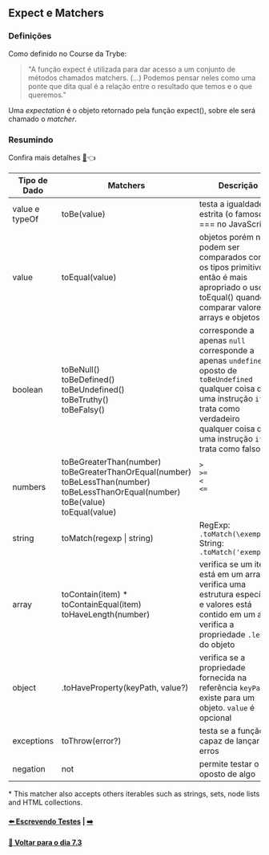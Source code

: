 ## Expect e Matchers

### Definições
Como definido no Course da Trybe:
> "A função expect é utilizada para dar acesso a um conjunto de métodos chamados matchers. (...) Podemos pensar neles como uma ponte que dita qual é a relação entre o resultado que temos e o que queremos."

Uma *expectation* é o objeto retornado pela função expect(), sobre ele será chamado o *matcher*.

### Resumindo

Confira mais detalhes [:page_facing_up:](../README.md#documentações):point_left:

| Tipo de Dado | Matchers | Descrição |
| --- | --- | --- |
| value e typeOf | toBe(value) | testa a igualdade estrita (o famoso === no JavaScript) |
| value | toEqual(value) | objetos porém não podem ser comparados como os tipos primitivos, então é mais apropriado o uso do toEqual() quando comparar valores de arrays e objetos |
| boolean | toBeNull() <br> toBeDefined() <br> toBeUndefined() <br> toBeTruthy() <br> toBeFalsy() <br> | corresponde a apenas `null` <br> corresponde a apenas `undefined` <br> oposto de `toBeUndefined` <br> qualquer coisa que uma instrução `if` trata como verdadeiro <br> qualquer coisa que uma instrução `if` trata como falso |
| numbers | toBeGreaterThan(number) <br> toBeGreaterThanOrEqual(number) <br> toBeLessThan(number) <br> toBeLessThanOrEqual(number) <br> toBe(value) <br> toEqual(value) | `>` <br> `>=` <br> `<` <br> `<=` <br> <br> <br> |
| string | toMatch(regexp \| string) | RegExp: `.toMatch(\exemplo\)` <br> String: `.toMatch('exemplo')` |
| array | toContain(item) * <br> toContainEqual(item) <br> toHaveLength(number) | verifica se um item está em um array <br> verifica uma estrutura específica e valores está contido em um array <br> verifica a propriedade `.length` do objeto |
| object | .toHaveProperty(keyPath, value?) | verifica se a propriedade fornecida na referência `keyPath` existe para um objeto. `value` é opcional |
| exceptions | toThrow(error?) | testa se a função é capaz de lançar erros |
| negation | not | permite testar o oposto de algo |

\* This matcher also accepts others iterables such as strings, sets, node lists and HTML collections.

#### [:arrow_left: Escrevendo Testes](./escrevendo-testes.md#escrevendo-testes) | [ :arrow_right:](.)

#### [:date: Voltar para o dia 7.3](../README.md#73-javascript-es6---fluxos-de-exceção-e-objetos)
